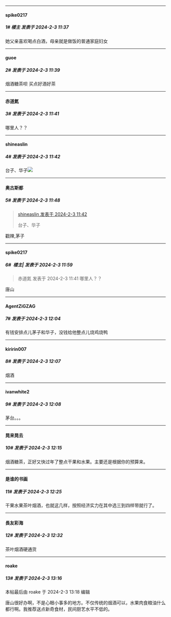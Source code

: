 
*****

####  spike0217  
##### 1#       楼主       发表于 2024-2-3 11:37

她父亲喜欢喝点白酒，母亲就是做饭的普通家庭妇女

*****

####  guoe  
##### 2#       发表于 2024-2-3 11:39

烟酒糖茶呗 买点好酒好茶

*****

####  赤道氮  
##### 3#       发表于 2024-2-3 11:41

哪里人？？

*****

####  shineaslin  
##### 4#       发表于 2024-2-3 11:42

台子、华子<img src="https://static.saraba1st.com/image/smiley/face2017/065.png" referrerpolicy="no-referrer">

*****

####  奥古斯都  
##### 5#       发表于 2024-2-3 11:48

<blockquote><a href="httphttps://bbs.saraba1st.com/2b/forum.php?mod=redirect&amp;goto=findpost&amp;pid=63869176&amp;ptid=2170688" target="_blank">shineaslin 发表于 2024-2-3 11:42</a>

台子、华子</blockquote>
戳辣,茅子

*****

####  spike0217  
##### 6#         楼主| 发表于 2024-2-3 11:59

<blockquote>赤道氮 发表于 2024-2-3 11:41
哪里人？？</blockquote>
唐山

*****

####  AgentZiGZAG  
##### 7#       发表于 2024-2-3 12:04

有钱安排点儿茅子和华子，没钱给他整点儿烧鸡烧鸭

*****

####  kiririn007  
##### 8#       发表于 2024-2-3 12:07

烟酒

*****

####  ivanwhite2  
##### 9#       发表于 2024-2-3 12:08

茅台。。。

*****

####  晃来晃去  
##### 10#       发表于 2024-2-3 12:15

烟酒糖茶，正好又快过年了整点干果和水果。主要还是根据你的预算来。

*****

####  是谁的书画  
##### 11#       发表于 2024-2-3 12:25

干果水果茶叶烟酒，也就这几样，按照经济实力在其中选三到四样带就行了。

*****

####  長友彩海  
##### 12#       发表于 2024-2-3 12:32

茶叶烟酒硬通货

*****

####  roake  
##### 13#       发表于 2024-2-3 13:16

 本帖最后由 roake 于 2024-2-3 13:18 编辑 

唐山很好办啊，不是心眼小事多的地方。不仅传统的烟酒可以，水果肉食粮油什么都行啊。我推荐送点新奇食材，民间厨艺水平不低的。

